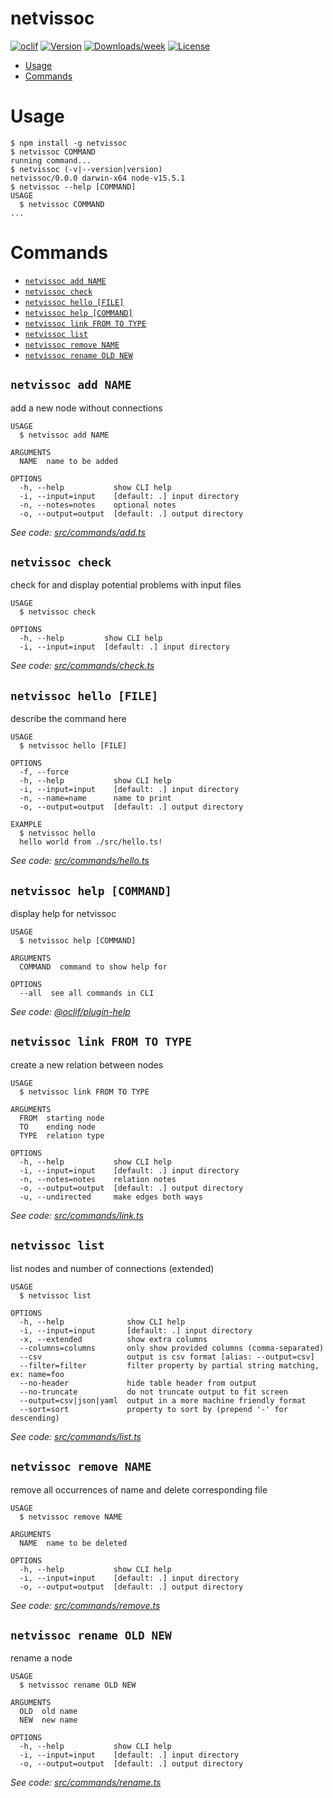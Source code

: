 netvissoc
=========



[![oclif](https://img.shields.io/badge/cli-oclif-brightgreen.svg)](https://oclif.io)
[![Version](https://img.shields.io/npm/v/netvissoc.svg)](https://npmjs.org/package/netvissoc)
[![Downloads/week](https://img.shields.io/npm/dw/netvissoc.svg)](https://npmjs.org/package/netvissoc)
[![License](https://img.shields.io/npm/l/netvissoc.svg)](https://github.com/Coreball/netvissoc/blob/master/package.json)

<!-- toc -->
* [Usage](#usage)
* [Commands](#commands)
<!-- tocstop -->
# Usage
<!-- usage -->
```sh-session
$ npm install -g netvissoc
$ netvissoc COMMAND
running command...
$ netvissoc (-v|--version|version)
netvissoc/0.0.0 darwin-x64 node-v15.5.1
$ netvissoc --help [COMMAND]
USAGE
  $ netvissoc COMMAND
...
```
<!-- usagestop -->
# Commands
<!-- commands -->
* [`netvissoc add NAME`](#netvissoc-add-name)
* [`netvissoc check`](#netvissoc-check)
* [`netvissoc hello [FILE]`](#netvissoc-hello-file)
* [`netvissoc help [COMMAND]`](#netvissoc-help-command)
* [`netvissoc link FROM TO TYPE`](#netvissoc-link-from-to-type)
* [`netvissoc list`](#netvissoc-list)
* [`netvissoc remove NAME`](#netvissoc-remove-name)
* [`netvissoc rename OLD NEW`](#netvissoc-rename-old-new)

## `netvissoc add NAME`

add a new node without connections

```
USAGE
  $ netvissoc add NAME

ARGUMENTS
  NAME  name to be added

OPTIONS
  -h, --help           show CLI help
  -i, --input=input    [default: .] input directory
  -n, --notes=notes    optional notes
  -o, --output=output  [default: .] output directory
```

_See code: [src/commands/add.ts](https://github.com/Coreball/netvissoc/blob/v0.0.0/src/commands/add.ts)_

## `netvissoc check`

check for and display potential problems with input files

```
USAGE
  $ netvissoc check

OPTIONS
  -h, --help         show CLI help
  -i, --input=input  [default: .] input directory
```

_See code: [src/commands/check.ts](https://github.com/Coreball/netvissoc/blob/v0.0.0/src/commands/check.ts)_

## `netvissoc hello [FILE]`

describe the command here

```
USAGE
  $ netvissoc hello [FILE]

OPTIONS
  -f, --force
  -h, --help           show CLI help
  -i, --input=input    [default: .] input directory
  -n, --name=name      name to print
  -o, --output=output  [default: .] output directory

EXAMPLE
  $ netvissoc hello
  hello world from ./src/hello.ts!
```

_See code: [src/commands/hello.ts](https://github.com/Coreball/netvissoc/blob/v0.0.0/src/commands/hello.ts)_

## `netvissoc help [COMMAND]`

display help for netvissoc

```
USAGE
  $ netvissoc help [COMMAND]

ARGUMENTS
  COMMAND  command to show help for

OPTIONS
  --all  see all commands in CLI
```

_See code: [@oclif/plugin-help](https://github.com/oclif/plugin-help/blob/v3.2.1/src/commands/help.ts)_

## `netvissoc link FROM TO TYPE`

create a new relation between nodes

```
USAGE
  $ netvissoc link FROM TO TYPE

ARGUMENTS
  FROM  starting node
  TO    ending node
  TYPE  relation type

OPTIONS
  -h, --help           show CLI help
  -i, --input=input    [default: .] input directory
  -n, --notes=notes    relation notes
  -o, --output=output  [default: .] output directory
  -u, --undirected     make edges both ways
```

_See code: [src/commands/link.ts](https://github.com/Coreball/netvissoc/blob/v0.0.0/src/commands/link.ts)_

## `netvissoc list`

list nodes and number of connections (extended)

```
USAGE
  $ netvissoc list

OPTIONS
  -h, --help              show CLI help
  -i, --input=input       [default: .] input directory
  -x, --extended          show extra columns
  --columns=columns       only show provided columns (comma-separated)
  --csv                   output is csv format [alias: --output=csv]
  --filter=filter         filter property by partial string matching, ex: name=foo
  --no-header             hide table header from output
  --no-truncate           do not truncate output to fit screen
  --output=csv|json|yaml  output in a more machine friendly format
  --sort=sort             property to sort by (prepend '-' for descending)
```

_See code: [src/commands/list.ts](https://github.com/Coreball/netvissoc/blob/v0.0.0/src/commands/list.ts)_

## `netvissoc remove NAME`

remove all occurrences of name and delete corresponding file

```
USAGE
  $ netvissoc remove NAME

ARGUMENTS
  NAME  name to be deleted

OPTIONS
  -h, --help           show CLI help
  -i, --input=input    [default: .] input directory
  -o, --output=output  [default: .] output directory
```

_See code: [src/commands/remove.ts](https://github.com/Coreball/netvissoc/blob/v0.0.0/src/commands/remove.ts)_

## `netvissoc rename OLD NEW`

rename a node

```
USAGE
  $ netvissoc rename OLD NEW

ARGUMENTS
  OLD  old name
  NEW  new name

OPTIONS
  -h, --help           show CLI help
  -i, --input=input    [default: .] input directory
  -o, --output=output  [default: .] output directory
```

_See code: [src/commands/rename.ts](https://github.com/Coreball/netvissoc/blob/v0.0.0/src/commands/rename.ts)_
<!-- commandsstop -->
